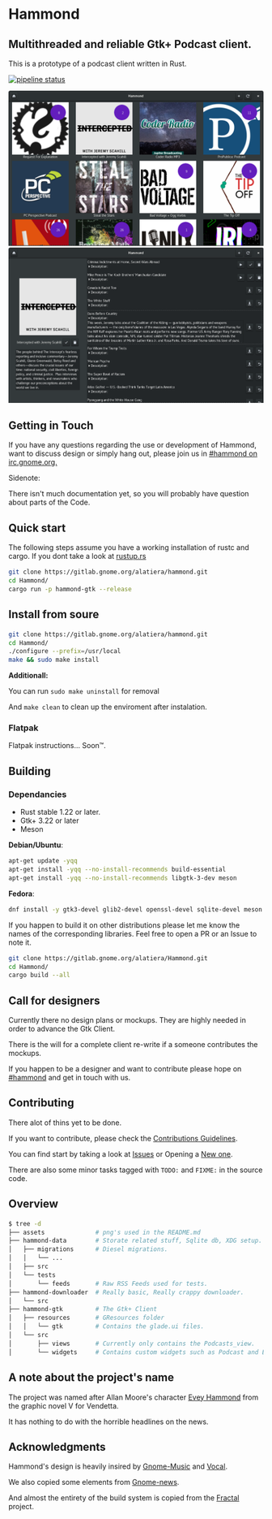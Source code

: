 # Hammond
## Multithreaded and reliable Gtk+ Podcast client.
This is a prototype of a podcast client written in Rust.

[![pipeline status](https://gitlab.gnome.org/alatiera/Hammond/badges/master/pipeline.svg)](https://gitlab.gnome.org/alatiera/Hammond/commits/master)

![podcasts_view](./assets/podcasts_view.png)
![podcast_widget](./assets/podcast_widget.png)

## Getting in Touch
If you have any questions regarding the
use or development of Hammond, want to discuss design or simply hang out, please join us in [#hammond on irc.gnome.org.](irc://irc.gnome.org/#hammond)

Sidenote:

There isn't much documentation yet, so you will probably have question about parts of the Code.

## Quick start
The following steps assume you have a working installation of rustc and cargo.
If you dont take a look at [rustup.rs](rustup.rs)

```sh
git clone https://gitlab.gnome.org/alatiera/hammond.git
cd Hammond/
cargo run -p hammond-gtk --release
```

## Install from soure
```sh
git clone https://gitlab.gnome.org/alatiera/hammond.git
cd Hammond/
./configure --prefix=/usr/local
make && sudo make install
```

**Additionall:**

You can run `sudo make uninstall` for removal

And `make clean` to clean up the enviroment after instalation.

### Flatpak
Flatpak instructions... Soon™.

## Building

###  Dependancies

* Rust stable 1.22 or later.
* Gtk+ 3.22 or later
* Meson

**Debian/Ubuntu**:
```sh
apt-get update -yqq
apt-get install -yqq --no-install-recommends build-essential
apt-get install -yqq --no-install-recommends libgtk-3-dev meson
```

**Fedora**:
```sh
dnf install -y gtk3-devel glib2-devel openssl-devel sqlite-devel meson
```

If you happen to build it on other distributions please let me know the names of the corresponding libraries. Feel free to open a PR or an Issue to note it.

```sh
git clone https://gitlab.gnome.org/alatiera/Hammond.git
cd Hammond/
cargo build --all
```

## Call for designers

Currently there no design plans or mockups. They are highly needed in order to advance the Gtk Client.

There is the will for a complete client re-write if a someone contributes the mockups.

If you happen to be a designer and want to contribute please hope on [#hammond](https://docs.python.org/3/library/exceptions.html) and get in touch with us.

## Contributing

There alot of thins yet to be done.

If you want to contribute, please check the [Contributions Guidelines][contribution-guidelines].

You can find start by taking a look at [Issues](https://gitlab.gnome.org/alatiera/Hammond/issues) or Opening a [New one](https://gitlab.gnome.org/alatiera/Hammond/issues/new?issue%5Bassignee_id%5D=&issue%5Bmilestone_id%5D=).

There are also some minor tasks tagged with `TODO:` and `FIXME:` in the source code.

[contribution-guidelines]: https://gitlab.gnome.org/alatiera/Hammond/blob/master/CONTRIBUTING.md


## Overview

```sh
$ tree -d
├── assets              # png's used in the README.md
├── hammond-data        # Storate related stuff, Sqlite db, XDG setup.
│   ├── migrations      # Diesel migrations.
│   │   └── ...
│   ├── src
│   └── tests
│       └── feeds       # Raw RSS Feeds used for tests.
├── hammond-downloader  # Really basic, Really crappy downloader.
│   └── src
├── hammond-gtk         # The Gtk+ Client
│   ├── resources       # GResources folder
│   │   └── gtk         # Contains the glade.ui files.
│   └── src
│       ├── views       # Currently only contains the Podcasts_view.
│       └── widgets     # Contains custom widgets such as Podcast and Episode.
```

## A note about the project's name

The project was named after Allan Moore's character [Evey Hammond](https://en.wikipedia.org/wiki/Evey_Hammond) from the graphic novel V for Vendetta.

It has nothing to do with the horrible headlines on the news.

## Acknowledgments

Hammond's design is heavily insired by [Gnome-Music](https://wiki.gnome.org/Design/Apps/Music) and [Vocal](http://vocalproject.net/).

We also copied some elements from [Gnome-news](https://wiki.gnome.org/Design/Apps/Potential/News).

And almost the entirety of the build system is copied from the [Fractal](https://gitlab.gnome.org/danigm/fractal) project.

